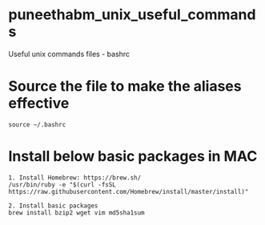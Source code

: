 # puneethabm_unix_useful_commands
Useful unix commands files - bashrc


# Source the file to make the aliases effective
```
source ~/.bashrc
```

# Install below basic packages in MAC
```
1. Install Homebrew: https://brew.sh/
/usr/bin/ruby -e "$(curl -fsSL https://raw.githubusercontent.com/Homebrew/install/master/install)"

2. Install basic packages
brew install bzip2 wget vim md5sha1sum
```
